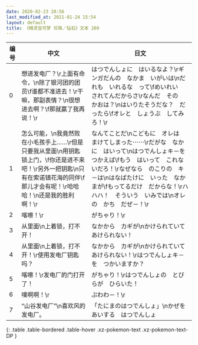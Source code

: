 ```yaml
---
date: 2020-02-23 20:56
last_modified_at: 2021-01-24 15:54
layout: default
title: 《精灵宝可梦 珍珠／钻石》文本 209
---
```

| 编号 | 中文 | 日文 |
| ---- | ---- | ---- |
| 0 | 想进发电厂？\r上面有命令，\n除了银河团的团员\f谁都不准进去！\r干嘛，那副表情？\n很想进去啊？\f那就赢了我再说！\r | はつでんしょに　はいるなよ？\rギンガだんの　なかま　いがいは\nだれも　いれるな　って\fめいれい　されてんだからさ\rなんだ　その　かおは？\nはいりたそうだな？　だったら\fオレと　しょうぶ　してみろ！\r |
| 1 | 怎么可能，\n我竟然败在小毛孩手上……\r但是只要我从里面\n用钥匙锁上门，\f你还是进不来吧！\r另外一把钥匙\n只有在索诺镇花海的同伴\f那儿才会有呢！\r哈哈哈！\n还是我的胜利啊！\r | なんてことだ\nこどもに　オレは　まけてしまった⋯⋯\rだがな　なかに　はいって\nはつでんしょキ－を　つかえば\fもう　はいって　これないだろ！\rなぜなら　のこりの　キ－は\nはなばたけに　いった　なかまが\fもってるだけ　だからな！\rハハハ！　そういう　いみでは\nオレの　かち　だぜ－！\r |
| 2 | 喀嚓！\r | がちゃり！\r |
| 3 | 从里面\n上着锁，打不开！ | なかから　カギが\nかけられていて　あけられない！ |
| 4 | 从里面\n上着锁，打不开！\r使用发电厂钥匙吗？ | なかから　カギが\nかけられていて　あけられない！\rはつでんしょキ－を　つかいますか？ |
| 5 | 喀嚓！\r发电厂的门打开了！ | がちゃり！\rはつでんしょの　とびらが　ひらいた！ |
| 6 | 噗啊啊！\r | ぷわわ－！\r |
| 7 | “山谷发电厂”\n喜欢风的发电厂。 | 「たにまのはつでんしょ」\nかぜを　あいする　はつでんしょ |
{: .table .table-bordered .table-hover .xz-pokemon-text .xz-pokemon-text-DP }